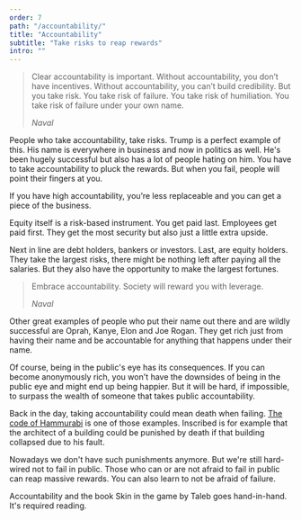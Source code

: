 ```yaml
---
order: 7
path: "/accountability/"
title: "Accountability"
subtitle: "Take risks to reap rewards"
intro: ""
---
```


<blockquote class="column-span">
  <p>Clear accountability is important. Without accountability, you don’t have incentives. Without accountability, you can’t build credibility. But you take risk. You take risk of failure. You take risk of humiliation. You take risk of failure under your own name.</p>

  <cite>Naval</cite>
</blockquote>

People who take accountability, take risks. Trump is a perfect example of this. His name is everywhere in business and now in politics as well. He's been hugely successful but also has a lot of people hating on him. You have to take accountability to pluck the rewards. But when you fail, people will point their fingers at you.

If you have high accountability, you’re less replaceable and you can get a piece of the business.

Equity itself is a risk-based instrument. You get paid last. Employees get paid first. They get the most security but also just a little extra upside. 

Next in line are debt holders, bankers or investors. Last, are equity holders. They take the largest risks, there might be nothing left after paying all the salaries. But they also have the opportunity to make the largest fortunes.

> Embrace accountability. Society will reward you with leverage.
>
> <cite>Naval</cite>

Other great examples of people who put their name out there and are wildly successful are Oprah, Kanye, Elon and Joe Rogan. They get rich just from having their name and be accountable for anything that happens under their name. 

Of course, being in the public's eye has its consequences. If you can become anonymously rich, you won't have the downsides of being in the public eye and might end up being happier. But it will be hard, if impossible, to surpass the wealth of someone that takes public accountability.

Back in the day, taking accountability could mean death when failing. [The code of Hammurabi](https://en.wikipedia.org/wiki/Code_of_Hammurabi) is one of those examples. Inscribed is for example that the architect of a building could be punished by death if that building collapsed due to his fault. 

Nowadays we don't have such punishments anymore. But we're still hard-wired not to fail in public. Those who can or are not afraid to fail in public can reap massive rewards. You can also learn to not be afraid of failure.

Accountability and the book Skin in the game by Taleb goes hand-in-hand. It's required reading.